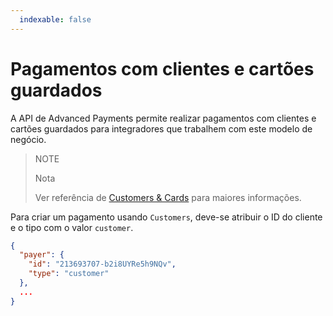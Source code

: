 ```yaml
---
  indexable: false
---
```


# Pagamentos com clientes e cartões guardados

A API de Advanced Payments permite realizar pagamentos com clientes e cartões guardados para integradores que trabalhem com este modelo de negócio.

> NOTE
>
> Nota
>
> Ver referência de [Customers & Cards](https://www.mercadopago[FAKER][URL][DOMAIN]/developers/pt/guides/online-payments/checkout-api/advanced-integration) para maiores informações.


Para criar um pagamento usando `Customers`, deve-se atribuir o ID do cliente e o tipo com o valor `customer`.


```json
{
  "payer": {
    "id": "213693707-b2i8UYRe5h9NQv",
    "type": "customer"
  },
  ...
}
```
